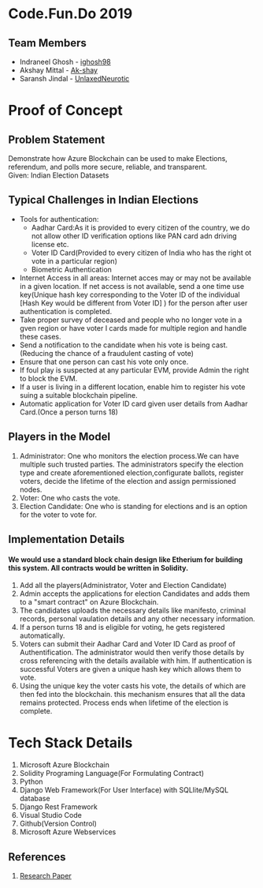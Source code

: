 # Code.Fun.Do 2019
## Team Members 
* Indraneel Ghosh - [ighosh98](https://github.com/ighosh98)
* Akshay Mittal - [Ak-shay](https://github.com/Ak-shay)
* Saransh Jindal - [UnlaxedNeurotic](https://github.com/UnlaxedNeurotic)

# Proof of Concept
## Problem Statement
Demonstrate how Azure Blockchain can be used to make Elections, referendum, and polls more secure, reliable, and transparent.<br />
Given: Indian Election Datasets
## Typical Challenges in Indian Elections
- Tools for authentication: 
  - Aadhar Card:As it is provided to every citizen of the country, we do not allow other ID verification options like PAN card adn driving license etc.
  - Voter ID Card(Provided to every citizen of India who has the right ot vote in a particular region)
  - Biometric Authentication
- Internet Access in all areas: Internet acces may or may not be available in a given location. If net access is not available,
send a one time use key(Unique hash key corresponding to the Voter ID of the individual [Hash Key would be different from Voter ID] ) for the person after user authentication is completed.
- Take proper survey of deceased and people who no longer vote in a gven region or have voter I cards made for multiple region and handle these cases.
- Send a notification to the candidate when his vote is being cast. (Reducing the chance of a fraudulent casting of vote)
- Ensure that one person can cast his vote only once.
- If foul play is suspected at any particular EVM, provide Admin the right to block the EVM.
- If a user is living in a different location, enable him to register his vote suing a suitable blockchain pipeline.
- Automatic application for Voter ID card given user details from Aadhar Card.(Once a person turns 18)
## Players in the Model
1. Administrator: One who monitors the election process.We can have multiple such trusted parties. The administrators specify the election type and create aforementioned election,configurate ballots, register voters, decide the lifetime of the election and assign permissioned nodes.
2. Voter: One who casts the vote.
3. Election Candidate: One who is standing for elections and is an option for the voter to vote for.
## Implementation Details
#### We would use a standard block chain design like Etherium for building this system. All contracts would be written in Solidity.
1. Add all the players(Administrator, Voter and Election Candidate) 
2. Admin accepts the applications for election Candidates and adds them to a "smart contract" on Azure Blockchain.
3. The candidates uploads the necessary details like manifesto, criminal records, personal vaulation details and any other necessary information.
4. If a person turns 18 and is eligible for voting, he gets registered automatically.
5. Voters can submit their Aadhar Card and Voter ID Card as proof of Authentification. The administrator would then verify those details by cross referencing with the details available with him. If authentication is successful Voters are given a unique hash key which allows them to vote. 
6. Using the unique key the voter casts his vote, the details of which are then fed into the blockchain.
this mechanism ensures that all the data remains protected. Process ends when lifetime of the election is complete.

# Tech Stack Details
1. Microsoft Azure Blockchain
2. Solidity Programing Language(For Formulating Contract)
3. Python
4. Django Web Framework(For User Interface) with SQLlite/MySQL database
5. Django Rest Framework
6. Visual Studio Code
7. Github(Version Control)
8. Microsoft Azure Webservices
## References
1. [Research Paper](https://skemman.is/bitstream/1946/31161/1/Research-Paper-BBEVS.pdf)

